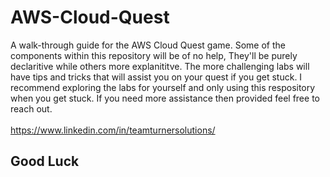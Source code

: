 # AWS-Cloud-Quest
A walk-through guide for the AWS Cloud Quest game.
Some of the components within this repository will be of no help, They'll be purely declaritive while others more explanititve. The more challenging labs will have tips and tricks that will assist you on your quest if you get stuck.
I recommend exploring the labs for yourself and only using this respository when you get stuck. If you need more assistance then provided feel free to reach out. 
<br>
<br>https://www.linkedin.com/in/teamturnersolutions/
## Good Luck

